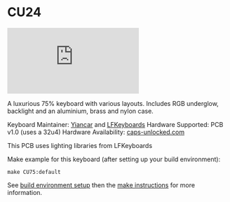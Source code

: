 # CU24

![CU75](https://geekhack.org/index.php?action=dlattach;topic=91767.0;attach=179167;image)

A luxurious 75% keyboard with various layouts. Includes RGB underglow, backlight and an aluminium, brass and nylon case.

Keyboard Maintainer: [Yiancar](https://github.com/yiancar) and [LFKeyboards](https://github.com/lfkeyboards) 
Hardware Supported: PCB v1.0 (uses a 32u4) 
Hardware Availability: [caps-unlocked.com](http://caps-unlocked.com/)

This PCB uses lighting libraries from LFKeyboards

Make example for this keyboard (after setting up your build environment):

    make CU75:default

See [build environment setup](https://docs.qmk.fm/build_environment_setup.html) then the [make instructions](https://docs.qmk.fm/make_instructions.html) for more information.
